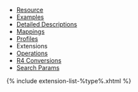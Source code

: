 <ul class="nav nav-tabs">
 <li><a href="{{ site.data.fhir.path }}%ltype%.html">Resource</a></li>
 <li><a href="{{ site.data.fhir.path }}%ltype%-examples.html">Examples</a></li>
 <li><a href="{{ site.data.fhir.path }}%ltype%-definitions.html">Detailed Descriptions</a></li>
 <li><a href="{{ site.data.fhir.path }}%ltype%-mappings.html">Mappings</a></li>
 <li><a href="{{ site.data.fhir.path }}%ltype%-profiles.html">Profiles</a></li>
 <li class="active">Extensions</li>
 <li><a href="{{ site.data.fhir.path }}%ltype%-operations.html">Operations</a></li>
 <li><a href="{{ site.data.fhir.path }}%ltype%-version-maps.html">R4 Conversions</a></li>
 <li><a href="{{ site.data.fhir.path }}%ltype%-search.html">Search Params</a></li>
</ul>

{% include extension-list-%type%.xhtml %}
